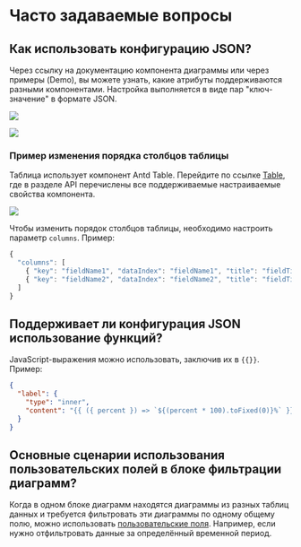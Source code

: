 # Часто задаваемые вопросы

## Как использовать конфигурацию JSON?

Через ссылку на документацию компонента диаграммы или через примеры (Demo), вы можете узнать, какие атрибуты поддерживаются разными компонентами. Настройка выполняется в виде пар "ключ-значение" в формате JSON.

<img src="https://static-docs.nocobase.com/202404212046877.png"/><br />

<img src="https://static-docs.nocobase.com/202404212047075.png"/>

### Пример изменения порядка столбцов таблицы

Таблица использует компонент Antd Table. Перейдите по ссылке <a href="https://ant.design/components/table/" target="_blank">Table</a>, где в разделе API перечислены все поддерживаемые настраиваемые свойства компонента.

<img src="https://static-docs.nocobase.com/202404212052108.png"/>

Чтобы изменить порядок столбцов таблицы, необходимо настроить параметр `columns`. Пример:

```ts
{
  "columns": [
    { "key": "fieldName1", "dataIndex": "fieldName1", "title": "fieldTitle1" },
    { "key": "fieldName2", "dataIndex": "fieldName2", "title": "fieldTitle2" }
  ]
}
```

## Поддерживает ли конфигурация JSON использование функций?

JavaScript-выражения можно использовать, заключив их в `{{}}`. Пример:

```json
{
  "label": {
    "type": "inner",
    "content": "{{ ({ percent }) => `${(percent * 100).toFixed(0)}%` }}"
  }
}
```

## Основные сценарии использования пользовательских полей в блоке фильтрации диаграмм?

Когда в одном блоке диаграмм находятся диаграммы из разных таблиц данных и требуется фильтровать эти диаграммы по одному общему полю, можно использовать [пользовательские поля](./user/filter.md#自定义字段). Например, если нужно отфильтровать данные за определённый временной период.